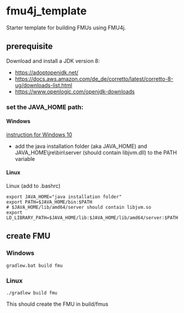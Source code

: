 # fmu4j_template

Starter template for building FMUs using FMU4j.

## prerequisite

Download and install a JDK version 8:

* https://adoptopenjdk.net/
* https://docs.aws.amazon.com/de_de/corretto/latest/corretto-8-ug/downloads-list.html
* https://www.openlogic.com/openjdk-downloads

### set the JAVA_HOME path:

#### Windows
[instruction for Windows 10](https://www.architectryan.com/2018/08/31/how-to-change-environment-variables-on-windows-10/)
* add the java installation folder (aka JAVA_HOME) and JAVA_HOME\jre\bin\server (should contain libjvm.dll) to the PATH variable

#### Linux
Linux (add to .bashrc)
```
export JAVA_HOME="java installation folder"
export PATH=$JAVA_HOME/bin:$PATH
# $JAVA_HOME/lib/amd64/server should contain libjvm.so
export LD_LIBRARY_PATH=$JAVA_HOME/lib:$JAVA_HOME/lib/amd64/server:$PATH 
```


## create FMU

### Windows

```
gradlew.bat build fmu
```
### Linux

```
./gradlew build fmu
```

This should create the FMU in build/fmus


